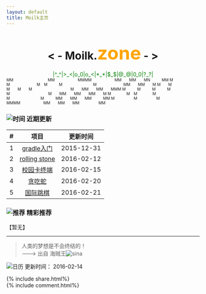 ```yaml
---
layout: default
title: Moilk主页
---
```

# <center>**< - Moilk.<font color=orange size=64>zone</font> - >**</center>  
<center><font color=green>|^_^|>_<|o_0|o_<|*_*|$_$|@_@|0_0|?_?|</font></center>
<font size=1sp>
MM&emsp;&emsp;&emsp;&emsp;&emsp;&emsp;&emsp;&emsp;&emsp;MM&emsp;&emsp;&emsp;&emsp;&emsp;&emsp;MMMM&emsp;&emsp;&emsp;&emsp;&emsp;&emsp;MM&emsp;&emsp;MM&emsp;&emsp;MN&emsp;&emsp;&emsp;MM  
M&emsp;M&emsp;&emsp;&emsp;&emsp;&emsp;&emsp;&emsp;M&emsp;M&emsp;&emsp;&emsp;M&emsp;&emsp;&emsp;&emsp;&emsp;&emsp;&emsp;&emsp;M&emsp;&emsp;&emsp;&emsp;&emsp;&emsp;&emsp;MM&emsp;&emsp;MM&emsp;&emsp;M  
M&emsp;&emsp;M&emsp;&emsp;&emsp;&emsp;&emsp;M&emsp;&emsp;M&emsp;&emsp;M&emsp;&emsp;&emsp;&emsp;&emsp;&emsp;&emsp;&emsp;&emsp;&emsp;M&emsp;&emsp;MM&emsp;&emsp;MM&emsp;&emsp;MMM  
M&emsp;&emsp;&emsp;M&emsp;&emsp;&emsp;M&emsp;&emsp;&emsp;M&emsp;&emsp;M&emsp;&emsp;&emsp;&emsp;&emsp;&emsp;&emsp;&emsp;&emsp;&emsp;M&emsp;&emsp;MM&emsp;&emsp;MM&emsp;&emsp;MM&emsp;&emsp;M  
M&emsp;&emsp;&emsp;&emsp;M&emsp;M&emsp;&emsp;&emsp;&emsp;M&emsp;&emsp;&emsp;M&emsp;&emsp;&emsp;&emsp;&emsp;&emsp;&emsp;&emsp;M&emsp;&emsp;&emsp;MM&emsp;&emsp;MM&emsp;&emsp;MM&emsp;&emsp;&emsp;MM  
M&emsp;&emsp;&emsp;&emsp;&emsp;M&emsp;&emsp;&emsp;&emsp;&emsp;M&emsp;&emsp;&emsp;&emsp;&emsp;&emsp;MMMM&emsp;&emsp;&emsp;&emsp;&emsp;&emsp;MM&emsp;&emsp;MM&emsp;&emsp;MM&emsp;&emsp;&emsp;&emsp;&emsp;MM  
</font>

### ![时间](http://duras.wang/img/myLogo/time.png) 近期更新  

| # | 项目 | 更新时间 |
| :--:| :--: | :---: |
| 1 | [gradle入门](http://duras.wang/blog/2016/01/29/gradle/) | 2015-12-31 |
| 2 | [rolling stone](http://duras.wang/blog/2016/02/01/RollingStone/) | 2016-02-12 |
| 3 | [校园卡终端](http://duras.wang/2016/02/15/CampusCardTerminal) |2016-02-15 |  
| 4 | [贪吃蛇](http://duras.wang/2016/02/20/snake) |2016-02-20 |  
| 5 | [国际跳棋](http://duras.wang/2016/02/21/draught) |2016-02-21 |  

### ![推荐](http://duras.wang/img/myLogo/tuijian.png) 精彩推荐  
【暂无】  


************************
> 人类的梦想是不会终结的！  
———> 出自 海贼王![sina](http://duras.wang/img/px16/onepiece.png)  

![日历](http://duras.wang/img/rili.png) 更新时间： 2016-02-14  

{% include share.html%}  
{% include comment.html%}